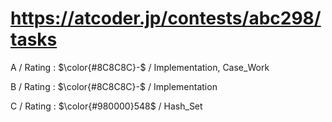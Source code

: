 # https://atcoder.jp/contests/abc298/tasks

A / Rating : $\color{#8C8C8C}-$ / Implementation, Case_Work

B / Rating : $\color{#8C8C8C}-$ / Implementation

C / Rating : $\color{#980000}548$ / Hash_Set
